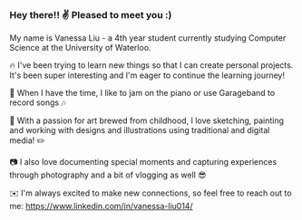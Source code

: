 ### Hey there!! :v: Pleased to meet you :)

<!--
**NessaLiu/NessaLiu** is a ✨ _special_ ✨ repository because its `README.md` (this file) appears on your GitHub profile.

Here are some ideas to get you started:

- 🔭 I’m currently working on ...
- 🌱 I’m currently learning ...
- 👯 I’m looking to collaborate on ...
- 🤔 I’m looking for help with ...
- 💬 Ask me about ...
- 📫 How to reach me: ...
- 😄 Pronouns: ...
- ⚡ Fun fact: ...
-->

My name is Vanessa Liu - a 4th year student currently studying Computer Science at the University of Waterloo.

:fire: I've been trying to learn new things so that I can create personal projects. It's been super interesting and I'm eager to continue the learning journey!

:musical_keyboard: When I have the time, I like to jam on the piano or use Garageband to record songs :notes:

:art: With a passion for art brewed from childhood, I love sketching, painting and working with designs and illustrations using traditional and digital media! :pencil2:

:camera: I also love documenting special moments and capturing experiences through photography and a bit of vlogging as well :sunglasses:

:envelope: I'm always excited to make new connections, so feel free to reach out to me: https://www.linkedin.com/in/vanessa-liu014/ 

